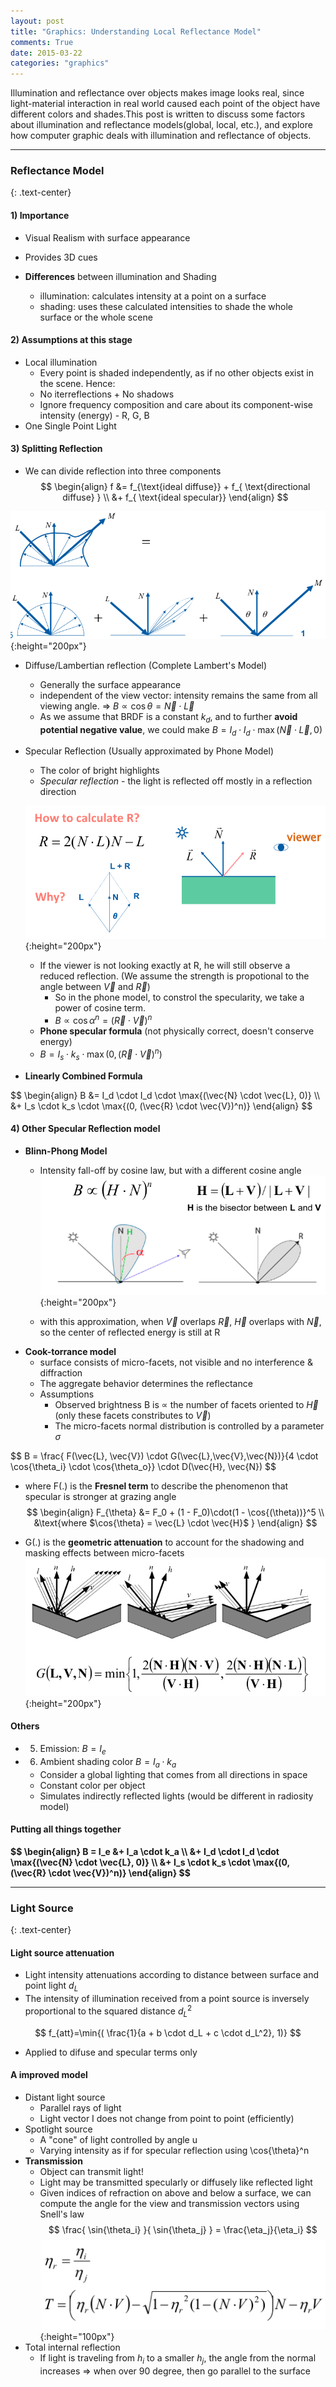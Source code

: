 ```yaml
---
layout: post
title: "Graphics: Understanding Local Reflectance Model"
comments: True
date: 2015-03-22
categories: "graphics"
---
```


Illumination and reflectance over objects makes image looks real, since light-material interaction in real world caused each point of the object have different colors and shades.This post is written to discuss some factors about illumination and reflectance models(global, local, etc.), and explore how computer graphic deals with illumination and reflectance of objects.

<!--more-->

<hr class="soft"/>

### Reflectance Model
{: .text-center}

#### 1)  __Importance__
* Visual Realism with surface appearance
* Provides 3D cues

* __Differences__ between illumination and Shading
  * illumination: calculates intensity at a point on a surface
  * shading: uses these calculated intensities to shade the whole surface or the whole scene

#### 2)  __Assumptions at this stage__
* Local illumination
  * Every point is shaded independently, as if no other objects exist in the scene. Hence:
  * No iterreflections + No shadows
  * Ignore frequency composition and care about its component-wise intensity (energy) - R, G, B
* One Single Point Light

#### 3)  __Splitting Reflection__
* We can divide reflection into three components
$$
\begin{align}
f &= f_{\text{ideal diffuse}} + f_{ \text{directional diffuse} } \\
  &+ f_{ \text{ideal specular}}
\end{align}
$$

![alt "reflectance geometry graph"](/images/posts/2015-03-22-reflectance-splitting.png){:height="200px"}

* Diffuse/Lambertian reflection (Complete Lambert's Model)
  * Generally the surface appearance
  * independent of the view vector: intensity remains the same from all viewing angle. => $B \propto \cos{\theta} = \vec{N} \cdot \vec{L}$
  * As we assume that BRDF is a constant $k_d$, and to further __avoid potential negative value__, we could make $B = I_d \cdot I_d \cdot \max{(\vec{N} \cdot \vec{L}, 0)}$
* Specular Reflection (Usually approximated by Phone Model)
  * The color of bright highlights
  * _Specular reflection_ - the light is reflected off mostly in a reflection direction

  ![alt "viewer angle calculation"](/images/posts/2015-03-22-reflection-angle.png){:height="200px"}

  * If the viewer is not looking exactly at R, he will still observe a reduced reflection. (We assume the strength is propotional to the angle between $\vec{V}$ and $\vec{R}$)
    * So in the phone model, to constrol the specularity, we take a power of cosine term.
    * $B \propto \cos{\alpha}^n = (\vec{R} \cdot \vec{V})^n$
  * __Phone specular formula__ (not physically correct, doesn't conserve energy)
  * $B = I_s \cdot k_s \cdot \max{(0, (\vec{R} \cdot \vec{V})^n)}$
* __Linearly Combined Formula__

<div class="maxim">
$$
\begin{align}
B &= I_d \cdot I_d \cdot \max{(\vec{N} \cdot \vec{L}, 0)} \\
    &+ I_s \cdot k_s \cdot \max{(0, (\vec{R} \cdot \vec{V})^n)}
\end{align}
$$
</div>

#### 4)  __Other Specular Reflection model__
* __Blinn-Phong Model__
  * Intensity fall-off by cosine law, but with a different cosine angle
  ![alt "blinn-phone model"](/images/posts/2015-03-22-blinn-phong.png){:height="200px"}

  * with this approximation, when $\vec{V}$ overlaps $\vec{R}$, $\vec{H}$ overlaps with $\vec{N}$, so the center of reflected energy is still at R
* __Cook-torrance model__
  * surface consists of micro-facets, not visible and no interference & diffraction
  * The aggregate behavior determines the reflectance
  * Assumptions
    * Observed brightness B is $\propto$ the number of facets oriented to $\vec{H}$ (only these facets constributes to $\vec{V}$)
    * The micro-facets normal distribution is controlled by a parameter $\sigma$

<div class="maxim">
$$
B = \frac{ F(\vec{L}, \vec{V}) \cdot G(\vec{L},\vec{V},\vec{N})}{4 \cdot \cos{\theta_i} \cdot \cos{\theta_o}} \cdot D(\vec{H}, \vec{N})
$$
</div>

  * where F(.) is the __Fresnel term__ to describe the phenomenon that specular is stronger at grazing angle
  $$
  \begin{align}
  F_{\theta} &= F_0 + (1 - F_0)\cdot(1 - \cos{(\theta))}^5 \\
  &\text{where $\cos{\theta} = \vec{L} \cdot \vec{H}$ }
  \end{align}
  $$

  * G(.) is the __geometric attenuation__ to account for the shadowing and masking effects between micro-facets
    ![alt "geometrix term"](/images/posts/2015-03-22-geometrix-attenuation.png){:height="200px"}

#### Others
* 5)  Emission: $B = I_e$
* 6)  Ambient shading color
    $B = I_a \cdot k_a$
    * Consider a global lighting that comes from all directions in space
    * Constant color per object
    * Simulates indirectly reflected lights (would be different in radiosity model)

#### __Putting all things together__
<div class="maxim">
<strong>
$$
\begin{align}
B = I_e &+ I_a \cdot k_a  \\
        &+ I_d \cdot I_d \cdot \max{(\vec{N} \cdot \vec{L}, 0)} \\
        &+ I_s \cdot k_s \cdot \max{(0, (\vec{R} \cdot \vec{V})^n)}
\end{align}
$$
</strong>
</div>

<hr class="soft"/>

### Light Source
{: .text-center}

#### Light source attenuation
* Light intensity attenuations according to distance between surface and point light $d_L$
* The intensity of illumination received from a point source is inversely proportional to the squared distance $d_L^2$

$$
  f_{att}=\min{( \frac{1}{a + b \cdot d_L + c \cdot d_L^2}, 1)}
$$

* Applied to difuse and specular terms only

#### __A improved model__
* Distant light source
  * Parallel rays of light
  * Light vector I does not change from point to point (efficiently)
* Spotlight source
  * A "cone" of light controlled by angle u
  * Varying intensity as if for specular reflection using \cos{\theta}^n
* __Transmission__
  * Object can transmit light!
  * Light may be transmitted specularly or diffusely like reflected light
  * Given indices of refraction on above and below a surface, we can compute the angle for the view and transmission vectors using Snell's law
$$
  \frac{ \sin{\theta_i} }{ \sin{\theta_j} } =  \frac{\eta_j}{\eta_i}
$$
![alt "transmission formula"](/images/posts/2015-03-22-transmission-direction.png){:height="100px"}
* Total internal reflection
  * If light is traveling from $h_i$ to a smaller $h_j$, the angle from the normal increases => when over 90 degree, then go parallel to the surface
